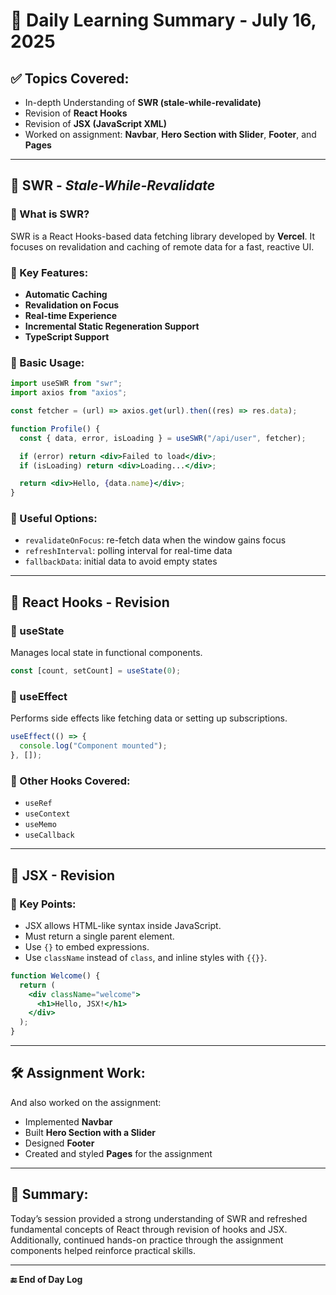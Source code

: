# 📘 Daily Learning Summary - July 16, 2025

## ✅ Topics Covered:

- In-depth Understanding of **SWR (stale-while-revalidate)**
- Revision of **React Hooks**
- Revision of **JSX (JavaScript XML)**
- Worked on assignment: **Navbar**, **Hero Section with Slider**, **Footer**, and **Pages**

---

## 🔁 SWR - _Stale-While-Revalidate_

### 🔹 What is SWR?

SWR is a React Hooks-based data fetching library developed by **Vercel**. It focuses on revalidation and caching of remote data for a fast, reactive UI.

### 🔹 Key Features:

- **Automatic Caching**
- **Revalidation on Focus**
- **Real-time Experience**
- **Incremental Static Regeneration Support**
- **TypeScript Support**

### 🔹 Basic Usage:

```jsx
import useSWR from "swr";
import axios from "axios";

const fetcher = (url) => axios.get(url).then((res) => res.data);

function Profile() {
  const { data, error, isLoading } = useSWR("/api/user", fetcher);

  if (error) return <div>Failed to load</div>;
  if (isLoading) return <div>Loading...</div>;

  return <div>Hello, {data.name}</div>;
}
```

### 🔹 Useful Options:

- `revalidateOnFocus`: re-fetch data when the window gains focus
- `refreshInterval`: polling interval for real-time data
- `fallbackData`: initial data to avoid empty states

---

## 🔁 React Hooks - Revision

### 🔹 useState

Manages local state in functional components.

```jsx
const [count, setCount] = useState(0);
```

### 🔹 useEffect

Performs side effects like fetching data or setting up subscriptions.

```jsx
useEffect(() => {
  console.log("Component mounted");
}, []);
```

### 🔹 Other Hooks Covered:

- `useRef`
- `useContext`
- `useMemo`
- `useCallback`

---

## 🔁 JSX - Revision

### 🔹 Key Points:

- JSX allows HTML-like syntax inside JavaScript.
- Must return a single parent element.
- Use `{}` to embed expressions.
- Use `className` instead of `class`, and inline styles with `{{}}`.

```jsx
function Welcome() {
  return (
    <div className="welcome">
      <h1>Hello, JSX!</h1>
    </div>
  );
}
```

---

## 🛠️ Assignment Work:

And also worked on the assignment:

- Implemented **Navbar**
- Built **Hero Section with a Slider**
- Designed **Footer**
- Created and styled **Pages** for the assignment

---

## 🧠 Summary:

Today’s session provided a strong understanding of SWR and refreshed fundamental concepts of React through revision of hooks and JSX. Additionally, continued hands-on practice through the assignment components helped reinforce practical skills.

---

**🔚 End of Day Log**
